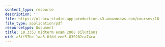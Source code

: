 ```yaml
---
content_type: resource
description: ''
file: https://ol-ocw-studio-app-production.s3.amazonaws.com/courses/18-335j-introduction-to-numerical-methods-spring-2019/a3ff57be1aa30fddeed5830282ca74ca_MIT18_335JS19_exam08sol.pdf
file_type: application/pdf
resourcetype: Document
title: 18.335J midterm exam 2008 silutions
uid: a3ff57be-1aa3-0fdd-eed5-830282ca74ca
---
```

